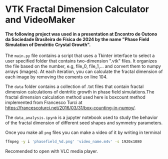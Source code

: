 # VTK Fractal Dimension Calculator and VideoMaker  
#### The following project was used in a presentation at Encontro de Outono da Sociedade Brasileira de Física de 2024 by the name "Phase Field Simulation of Dendritic Crystal Growth".  

The `main.py` file contains a script that uses a Tkinter interface to select a user specified folder that contains two-dimension ".vtk" files.
It organizes the file based on the number, e.g, file_0, file_1,... and corvert them to numpy arrays (images). At each iteration, you can calculate the fractal dimension of each image by removing the coments on line 104.  

The `data` folder contains a collection of .txt files that contain fractal dimension calculations of dentritic growth in phase field simulations.The fractal dimension calculation method used here is 
boxcount method implemented from Francesco Turci at https://francescoturci.net/2016/03/31/box-counting-in-numpy/.  

The `data_analysis.ipynb` is a jupyter notebook used to study the behavior of the fractal dimension of different seed shapes and symmetry parameters.

Once you make all `png` files you can make a video of it by writing in terminal 

```bash
ffmpeg -y i 'phasefield_%d.png' 'video_name.m4v' -s 1920x1080
```
Recomended to open with VLC media player.

